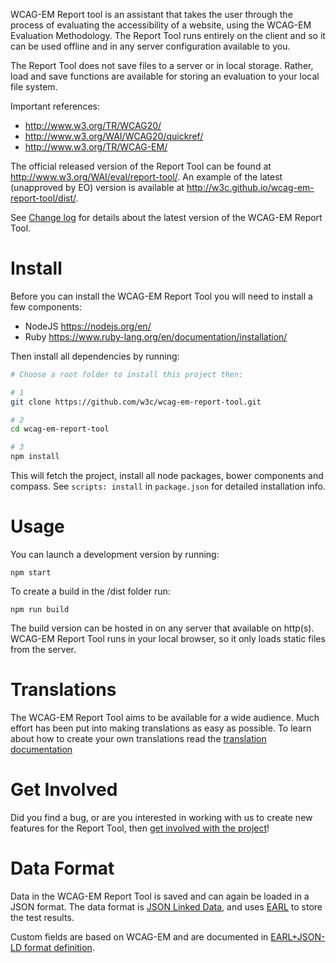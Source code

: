 WCAG-EM Report tool is an assistant that takes the user
through the process of evaluating the accessibility of a
website, using the WCAG-EM Evaluation Methodology. The Report
Tool runs entirely on the client and so it can be used offline
and in any server configuration available to you.

The Report Tool does not save files to a server or in local
storage. Rather, load and save functions are available for
storing an evaluation to your local file system.

Important references:

- <http://www.w3.org/TR/WCAG20/>
- <http://www.w3.org/WAI/WCAG20/quickref/>
- <http://www.w3.org/TR/WCAG-EM/>

The official released version of the Report Tool can be found at <http://www.w3.org/WAI/eval/report-tool/>. An example of the latest (unapproved by EO) version is available at <http://w3c.github.io/wcag-em-report-tool/dist/>.

See [Change log](changelog.md) for details about the latest version of the WCAG-EM Report Tool.


# Install
Before you can install the WCAG-EM Report Tool you will need
to install a few components:
- NodeJS https://nodejs.org/en/
- Ruby   https://www.ruby-lang.org/en/documentation/installation/

Then install all dependencies by running:

```bash
# Choose a root folder to install this project then:

# 1
git clone https://github.com/w3c/wcag-em-report-tool.git

# 2
cd wcag-em-report-tool

# 3
npm install
```

This will fetch the project, install all node packages, bower components and compass. See `scripts: install` in `package.json` for detailed installation info.


# Usage
You can launch a development version by running:

    npm start

To create a build in the /dist folder run:

    npm run build

The build version can be hosted in on any server that available
on http(s). WCAG-EM Report Tool runs in your local browser, so it only loads static files from the server.


# Translations
The WCAG-EM Report Tool aims to be available for a wide audience.
Much effort has been put into making translations as easy as
possible. To learn about how to create your own translations
read the [translation documentation](docs/translation.md)


# Get Involved
Did you find a bug, or are you interested in working with us to
create new features for the Report Tool, then
[get involved with the project](docs/contribute.md)!

# Data Format
Data in the WCAG-EM Report Tool is saved and can again be loaded
in a JSON format. The data format is
[JSON Linked Data](http://json-ld.org/), and uses
[EARL](http://www.w3.org/TR/EARL10-Schema/) to store the test
results.

Custom fields are based on WCAG-EM and are documented in
[EARL+JSON-LD format definition](docs/EARL+JSON-LD.md).
